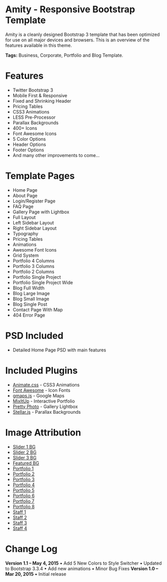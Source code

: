 # Amity - Responsive Bootstrap Template

Amity is a cleanly designed Bootstrap 3 template that has been optimized for use on all major devices and browsers. This is an overview of the features available in this theme.

**Tags:** Business, Corporate, Portfolio and Blog Template.

# Features
* Twitter Bootstrap 3
* Mobile First & Responsive
* Fixed and Shrinking Header
* Pricing Tables
* CSS3 Animations
* LESS Pre-Processor
* Parallax Backgrounds
* 400+ Icons
* Font Awesome Icons
* 5 Color Options
* Header Options
* Footer Options
* And many other improvements to come…

# Template Pages
* Home Page
* About Page
* Login/Register Page
* FAQ Page
* Gallery Page with Lightbox
* Full Layout
* Left Sidebar Layout
* Right Sidebar Layout
* Typography
* Pricing Tables
* Animations
* Awesome Font Icons
* Grid System
* Portfolio 4 Columns
* Portfolio 3 Columns
* Portfolio 2 Columns
* Portfolio Single Project
* Portfolio Single Project Wide
* Blog Full Width
* Blog Large Image
* Blog Small Image
* Blog Single Post
* Contact Page With Map
* 404 Error Page

# PSD Included 
* Detailed Home Page PSD with main features

# Included Plugins
* [Animate.css](http://daneden.github.io/animate.css/) - CSS3 Animations
* [Font Awesome](http://fortawesome.github.io/Font-Awesome/) - Icon Fonts
* [gmaps.js](http://hpneo.github.io/gmaps/) - Google Maps
* [MixItUp](https://mixitup.kunkalabs.com/) - Interactive Portfolio
* [Pretty Photo](http://www.no-margin-for-errors.com/projects/prettyphoto-jquery-lightbox-clone/) - Gallery Lightbox
* [Stellar.js](http://markdalgleish.com/projects/stellar.js/) - Parallax Backgrounds
 
# Image Attribution
* [Slider 1 BG](https://unsplash.imgix.net/17/unsplash_525f012329589_1.JPG)
* [Slider 2 BG](https://unsplash.imgix.net/34/ddTzoX58Q153kjaitXl4_ny.jpg?q=75&fm=jpg)
* [Slider 3 BG](https://unsplash.imgix.net/34/WyVMN1W6Tves4NUkaXwh_14.JPG?q=75&fm=jpg)
* [Featured BG](https://unsplash.imgix.net/39/IKMsqwyaR6qN0kq48STw_annapurna.jpg?q=75&fm=jpg)
* [Portfolio 1](https://unsplash.imgix.net/31/4dAw8Su1SyaQH5ABC87S_Traunsee-Toscana_2014-02-01%20%2890%20von%20117%29.jpg?q=75&fm=jpg)
* [Portfolio 2](http://littlevisuals.co/post/59777539762)
* [Portfolio 3](https://unsplash.imgix.net/18/hazy-water.JPG)
* [Portfolio 4](https://unsplash.imgix.net/uploads/14114036359651bd991f1/b3ed8fdf?q=75&fm=jpg)
* [Portfolio 5](https://unsplash.imgix.net/uploads/141223808515744db9995/3361b5e1?q=75&fm=jpg)
* [Portfolio 6](https://unsplash.imgix.net/reserve/z7R1rjT6RhmZdqWbM5hg_R0001139.jpg?q=75&fm=jpg)
* [Portfolio 7](https://unsplash.imgix.net/uploads/1412238370909393b4a19/79f023f1?q=75&fm=jpg)
* [Portfolio 8](https://unsplash.imgix.net/uploads/1411589111646628d45fa/12f0a18c?q=75&fm=jpg)
* [Staff 1](https://www.flickr.com/photos/rawartists/15385874866/in/photostream/)
* [Staff 2](https://www.flickr.com/photos/rawartists/15385884736/in/photostream/)
* [Staff 3](https://www.flickr.com/photos/rawartists/15385874866/in/photostream/)
* [Staff 4](https://www.flickr.com/photos/rawartists/15385859766/in/photostream/)

# Change Log
**Version 1.1 – May 4, 2015**
	•	Add 5 New Colors to Style Switcher 
	•	Updated to Bootstrap 3.3.4 
	•	Add new animations
	•	Minor Bug Fixes
**Version 1.0 – Mar 20, 2015**
	•	Initial release